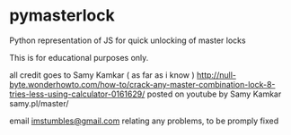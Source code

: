 # pymasterlock
Python representation of JS for quick unlocking of master locks

This is for educational purposes only.


all credit goes to Samy Kamkar ( as far as i know )
http://null-byte.wonderhowto.com/how-to/crack-any-master-combination-lock-8-tries-less-using-calculator-0161629/
posted on youtube by Samy Kamkar
samy.pl/master/

email imstumbles@gmail.com relating any problems, to be promply fixed
